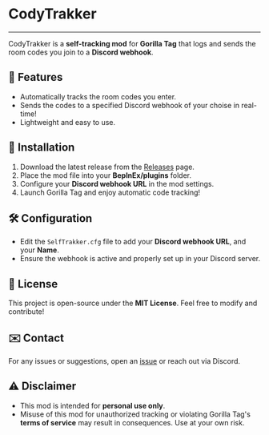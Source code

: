 # CodyTrakker  

---

CodyTrakker is a **self-tracking mod** for **Gorilla Tag** that logs and sends the room codes you join to a **Discord webhook**.  

## 📌 Features  
- Automatically tracks the room codes you enter.  
- Sends the codes to a specified Discord webhook of your choise in real-time!
- Lightweight and easy to use.  

## 🔧 Installation  
1. Download the latest release from the [Releases](https://github.com/developer-coody/codytrakker/releases) page.  
2. Place the mod file into your **BepInEx/plugins** folder.  
3. Configure your **Discord webhook URL** in the mod settings.  
4. Launch Gorilla Tag and enjoy automatic code tracking!  

## 🛠️ Configuration  
- Edit the `SelfTrakker.cfg` file to add your **Discord webhook URL**, and your **Name**.  
- Ensure the webhook is active and properly set up in your Discord server.  

## 📜 License  
This project is open-source under the **MIT License**. Feel free to modify and contribute!  

## ✉️ Contact  
For any issues or suggestions, open an [issue](https://github.com/developer-cody/CodyTrakker/issues) or reach out via Discord.  

## ⚠️ Disclaimer  
- This mod is intended for **personal use only**.  
- Misuse of this mod for unauthorized tracking or violating Gorilla Tag's **terms of service** may result in consequences. Use at your own risk.  